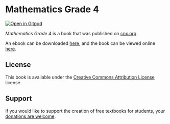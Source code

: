 # Mathematics Grade 4

[![Open in Gitpod](https://gitpod.io/button/open-in-gitpod.svg)](https://gitpod.io/from-referrer/)

_Mathematics Grade 4_ is a book that was published on [cnx.org](https://cnx.org/).

An ebook can be downloaded [here](https://github.com/cnx-user-books/cnxbook-mathematics-grade-4/releases/latest), and the book can be viewed online [here](https://github.com/cnx-user-books/cnxbook-mathematics-grade-4/releases/latest).

## License
This book is available under the [Creative Commons Attribution License](./LICENSE) license.

## Support
If you would like to support the creation of free textbooks for students, your [donations are welcome](https://riceconnect.rice.edu/donation/support-openstax-banner).

